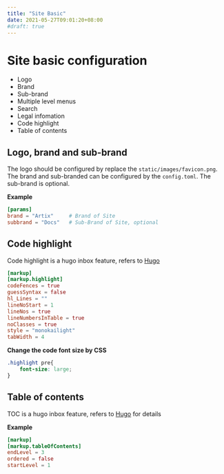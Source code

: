 ```yaml
---
title: "Site Basic"
date: 2021-05-27T09:01:20+08:00
#draft: true
---
```



# Site basic configuration

- Logo
- Brand
- Sub-brand
- Multiple level menus
- Search
- Legal infomation
- Code highlight
- Table of contents


## Logo, brand and sub-brand

The logo should be configured by replace the `static/images/favicon.png`. The brand and sub-branded can be configured by the `config.toml`. The sub-brand is optional.

**Example**
```toml
[params]
brand = "Artix"     # Brand of Site
subbrand = "Docs"   # Sub-Brand of Site, optional
```

## Code highlight

Code highlight is a hugo inbox feature, refers to [Hugo](https://gohugo.io/content-management/syntax-highlighting/#generate-syntax-highlighter-css)

```toml
[markup]
[markup.highlight]
codeFences = true
guessSyntax = false
hl_Lines = ""
lineNoStart = 1
lineNos = true
lineNumbersInTable = true
noClasses = true
style = "monokailight"
tabWidth = 4
```

**Change the code font size by CSS**
```css
.highlight pre{
    font-size: large;
}
```

## Table of contents

TOC is a hugo inbox feature, refers to [Hugo](https://gohugo.io/getting-started/configuration-markup#table-of-contents) for details


**Example**
```toml
[markup]
[markup.tableOfContents]
endLevel = 3
ordered = false
startLevel = 1
```
